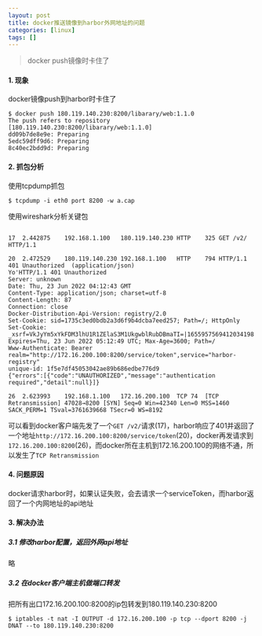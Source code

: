 ```yaml
---
layout: post
title: docker推送镜像到harbor外网地址的问题
categories: [linux]
tags: []
---
```


>  docker push镜像时卡住了

#### 1. 现象

docker镜像push到harbor时卡住了

```
$ docker push 180.119.140.230:8200/libarary/web:1.1.0
The push refers to repository [180.119.140.230:8200/libarary/web:1.1.0]
dd09b7de8e9e: Preparing 
5edc59dff9d6: Preparing 
8c40ec2bdd9d: Preparing 
```

#### 2. 抓包分析

使用tcpdump抓包

```
$ tcpdump -i eth0 port 8200 -w a.cap
```

使用wireshark分析关键包

```

17	2.442875	192.168.1.100	180.119.140.230	HTTP	325	GET /v2/ HTTP/1.1 

20	2.472529	180.119.140.230	192.168.1.100	HTTP	794	HTTP/1.1 401 Unauthorized  (application/json)
Yo'HTTP/1.1 401 Unauthorized
Server: unknown
Date: Thu, 23 Jun 2022 04:12:43 GMT
Content-Type: application/json; charset=utf-8
Content-Length: 87
Connection: close
Docker-Distribution-Api-Version: registry/2.0
Set-Cookie: sid=1735c3ed0bdb2a3d6f9b4dcba7eed257; Path=/; HttpOnly
Set-Cookie: _xsrf=VkJyYm5xYkFDM3lhU1R1ZElaS3M1UkgwblRubDBmaTI=|1655957569412034198|ca6e6c9b16e764449a4dfe0fe7ef4842d7d2551257f5fabf1e8182bb7b32943a; Expires=Thu, 23 Jun 2022 05:12:49 UTC; Max-Age=3600; Path=/
Www-Authenticate: Bearer realm="http://172.16.200.100:8200/service/token",service="harbor-registry"
unique-id: 1f5e7df45053042ae89b686edbe776d9
{"errors":[{"code":"UNAUTHORIZED","message":"authentication required","detail":null}]}

26	2.623993	192.168.1.100	172.16.200.100	TCP	74	[TCP Retransmission] 47028→8200 [SYN] Seq=0 Win=42340 Len=0 MSS=1460 SACK_PERM=1 TSval=3761639668 TSecr=0 WS=8192
```

可以看到docker客户端先发了一个`GET /v2/`请求(17)，harbor响应了401并返回了一个地址`http://172.16.200.100:8200/service/token`(20)，docker再发请求到`172.16.200.100:8200`(26)，而docker所在主机到172.16.200.100的网络不通，所以发生了`TCP Retransmission`

#### 4. 问题原因

docker请求harbor时，如果认证失败，会去请求一个serviceToken，而harbor返回了一个内网地址的api地址

#### 3. 解决办法

##### 3.1 修改harbor配置，返回外网api地址

略

##### 3.2 在docker客户端主机做端口转发

把所有出口172.16.200.100:8200的ip包转发到180.119.140.230:8200

```
$ iptables -t nat -I OUTPUT -d 172.16.200.100 -p tcp --dport 8200 -j DNAT --to 180.119.140.230:8200
```

